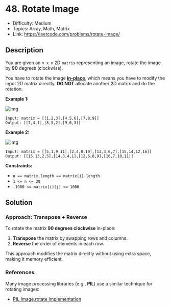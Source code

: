 # 48. Rotate Image

- Difficulty: Medium
- Topics: Array, Math, Matrix
- Link: https://leetcode.com/problems/rotate-image/

## Description

You are given an `n x n` 2D `matrix` representing an image, rotate the image by **90** degrees (clockwise).

You have to rotate the image [**in-place**](https://en.wikipedia.org/wiki/In-place_algorithm), which means you have to modify the input 2D matrix directly. **DO NOT** allocate another 2D matrix and do the rotation.

**Example 1:**

![img](https://assets.leetcode.com/uploads/2020/08/28/mat1.jpg)

```
Input: matrix = [[1,2,3],[4,5,6],[7,8,9]]
Output: [[7,4,1],[8,5,2],[9,6,3]]
```

**Example 2:**

![img](https://assets.leetcode.com/uploads/2020/08/28/mat2.jpg)

```
Input: matrix = [[5,1,9,11],[2,4,8,10],[13,3,6,7],[15,14,12,16]]
Output: [[15,13,2,5],[14,3,4,1],[12,6,8,9],[16,7,10,11]]
```

**Constraints:**

- `n == matrix.length == matrix[i].length`
- `1 <= n <= 20`
- `-1000 <= matrix[i][j] <= 1000`

## Solution

### Approach: Transpose + Reverse

To rotate the matrix **90 degrees clockwise** in-place:

1. **Transpose** the matrix by swapping rows and columns.
2. **Reverse** the order of elements in each row.

This approach modifies the matrix directly without using extra space, making it memory efficient.

### References

Many image processing libraries (e.g., **PIL**) use a similar technique for rotating images:

- [PIL Image.rotate Implementation](https://github.com/python-pillow/Pillow/blob/e1bf0f647f769fd42ed7e73c0d73672896204e2a/src/PIL/Image.py#L2376)
